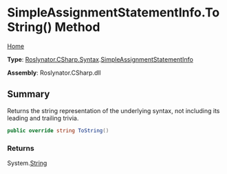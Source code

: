 # SimpleAssignmentStatementInfo\.ToString\(\) Method

[Home](../../../../../README.md)

**Type**: [Roslynator.CSharp.Syntax](../../README.md)\.[SimpleAssignmentStatementInfo](../README.md)

**Assembly**: Roslynator\.CSharp\.dll

## Summary

Returns the string representation of the underlying syntax, not including its leading and trailing trivia\.

```csharp
public override string ToString()
```

### Returns

System\.[String](https://docs.microsoft.com/en-us/dotnet/api/system.string)

